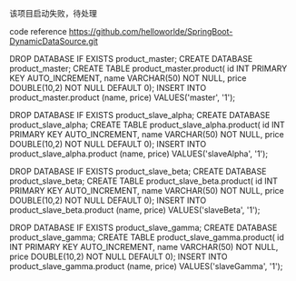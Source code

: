 

该项目启动失败，待处理


code reference
https://github.com/helloworlde/SpringBoot-DynamicDataSource.git



DROP DATABASE IF EXISTS product_master;
CREATE DATABASE product_master;
CREATE TABLE product_master.product(
id INT PRIMARY KEY AUTO_INCREMENT,
name VARCHAR(50) NOT NULL,
price DOUBLE(10,2) NOT NULL DEFAULT 0);
INSERT INTO product_master.product (name, price) VALUES('master', '1');


DROP DATABASE IF EXISTS product_slave_alpha;
CREATE DATABASE product_slave_alpha;
CREATE TABLE product_slave_alpha.product(
id INT PRIMARY KEY AUTO_INCREMENT,
name VARCHAR(50) NOT NULL,
price DOUBLE(10,2) NOT NULL DEFAULT 0);
INSERT INTO product_slave_alpha.product (name, price) VALUES('slaveAlpha', '1');

DROP DATABASE IF EXISTS product_slave_beta;
CREATE DATABASE product_slave_beta;
CREATE TABLE product_slave_beta.product(
id INT PRIMARY KEY AUTO_INCREMENT,
name VARCHAR(50) NOT NULL,
price DOUBLE(10,2) NOT NULL DEFAULT 0);
INSERT INTO product_slave_beta.product (name, price) VALUES('slaveBeta', '1');

DROP DATABASE IF EXISTS product_slave_gamma;
CREATE DATABASE product_slave_gamma;
CREATE TABLE product_slave_gamma.product(
id INT PRIMARY KEY AUTO_INCREMENT,
name VARCHAR(50) NOT NULL,
price DOUBLE(10,2) NOT NULL DEFAULT 0);
INSERT INTO product_slave_gamma.product (name, price) VALUES('slaveGamma', '1');


